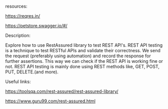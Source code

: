 resources:

https://reqres.in/

https://petstore.swagger.io/#/

Description:

Explore how to use RestAssured library to test REST API's.
REST API testing is a technique to test RESTful APIs and validate their correctness.
We send the request (preferably using automation) and record the response for further assertions.
This way we can check if the REST API is working fine or not.
REST API testing is mainly done using REST methods like, GET, POST, PUT, DELETE.(and more).

Useful links:

https://toolsqa.com/rest-assured/rest-assured-library/

https://www.guru99.com/rest-assured.html


